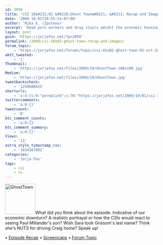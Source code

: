 ```yaml
---
id: 2050
title: 'CSI 10&#215;02 &#8220;Ghost Town&#8221; &#8211; Recap and Images'
date: '2009-10-01T20:55:14-07:00'
author: 'Mika E. (Ipstenu)'
excerpt: 'Dead porn workers and drug stairs amidst the economic housing crisis?  A rather topical <em>CSI</em> episode that I give 3 stars to for Jorja.'
layout: post
guid: 'https://jorjafox.net/?p=2050'
permalink: /2009/csi-10x02-ghost-town-recap-and-images/
forum_topic:
    - 'https://jorjafox.net/forums/topic/csi-01x02-ghost-town-01-oct-2009'
aktt_tweeted:
    - '1'
Thumbnail:
    - 'https://jorjafox.net/files/2009/10/GhostTown-100x100.jpg'
Medium:
    - 'https://jorjafox.net/files/2009/10/GhostTown.jpg'
tweetbackscheck:
    - '1259680425'
shorturls:
    - 'a:4:{s:9:"permalink";s:70:"https://jorjafox.net/2009/10/01/csi-10x02-ghost-town-recap-and-images/";s:7:"tinyurl";s:26:"http://tinyurl.com/ylm3ygs";s:4:"isgd";s:18:"http://is.gd/52VLN";s:5:"bitly";s:19:"http://bit.ly/5Jlx0";}'
twittercomments:
    - 'a:0:{}'
tweetcount:
    - '0'
btc_comment_counts:
    - 'a:0:{}'
btc_comment_summary:
    - 'a:0:{}'
Views:
    - '13'
astra_style_timestamp_css:
    - '1634167892'
categories:
    - 'Jorja Fox'
tags:
    - csi
    - tv
---
```


<a href="//static.jorjafox.net/wordpress/2009/10/GhostTown.jpg"><img src="//static.jorjafox.net/wordpress/2009/10/GhostTown-100x100.jpg" alt="GhostTown" title="GhostTown" width="100" height="100" class="alignleft size-thumbnail wp-image-2052" /></a>What did you think about the episode. Indicative of our economic downturn? A realistic portrayal or how the CSIs would react to seeing Paul Millander's son?  Wish Sara took Grissom's last name?  Think she's NUTS for driving Craig home?  Speak up!

&bull; <a href="https://jorjafox.net/wiki/Ghost_Town">Episode Recap</a>
&bull; <a href="https://jorjafox.net/gallery/tv/csi/season10/ghosttown/">Screencaps</a> 
&bull; <a href="https://jorjafox.net/forums/topic/csi-01x02-ghost-town-01-oct-2009">Forum Topic</a>